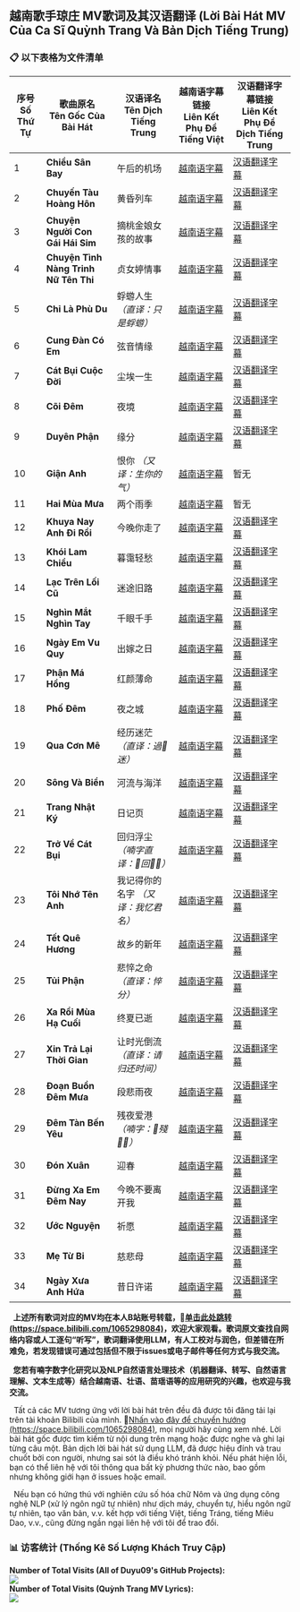 ## 越南歌手琼庄 MV歌词及其汉语翻译 (Lời Bài Hát MV Của Ca Sĩ Quỳnh Trang Và Bản Dịch Tiếng Trung)

### 📋 以下表格为文件清单

| 序号<br>Số Thứ Tự | 歌曲原名<br>Tên Gốc Của Bài Hát | 汉语译名<br>Tên Dịch Tiếng Trung | 越南语字幕链接<br>Liên Kết Phụ Đề Tiếng Việt | 汉语翻译字幕链接<br>Liên Kết Phụ Đề Dịch Tiếng Trung |
|------|----------------|------------|----------------|--------------|
| 1    | __Chiều Sân Bay__ | 午后的机场 | <a href="越南歌手琼庄Quỳnh Trang的《Chiều Sân Bay》(午后的机场)，一起来欣赏一下！【越南歌曲】【抒情歌曲】【东南亚歌曲】【Bolero】_VN.srt">越南语字幕</a> | <a href="越南歌手琼庄Quỳnh Trang的《Chiều Sân Bay》(午后的机场)，一起来欣赏一下！【越南歌曲】【抒情歌曲】【东南亚歌曲】【Bolero】_CN.srt">汉语翻译字幕</a> |
| 2    | __Chuyến Tàu Hoàng Hôn__ | 黄昏列车 | <a href="越南歌手琼庄Quỳnh Trang的《Chuyến Tàu Hoàng Hôn》(黄昏列车)，一起来欣赏一下！【越南歌曲】【MV】【4K超高清】【抒情歌曲】_VN.srt">越南语字幕</a> | <a href="越南歌手琼庄Quỳnh Trang的《Chuyến Tàu Hoàng Hôn》(黄昏列车)，一起来欣赏一下！【越南歌曲】【MV】【4K超高清】【抒情歌曲】_CN.srt">汉语翻译字幕</a> |
| 3    | __Chuyện Người Con Gái Hái Sim__ | 摘桃金娘女孩的故事 | <a href="越南歌手琼庄Quỳnh Trang的《Chuyện Người Con Gái Hái Sim》(摘桃金娘女孩的故事)，一起来欣赏一下！【越南歌曲】_VN.srt">越南语字幕</a> | <a href="越南歌手琼庄Quỳnh Trang的《Chuyện Người Con Gái Hái Sim》(摘桃金娘女孩的故事)，一起来欣赏一下！【越南歌曲】_CN.srt">汉语翻译字幕</a> |
| 4    | __Chuyện Tình Nàng Trinh Nữ Tên Thi__ | 贞女婷情事 | <a href="越南歌手琼庄Quỳnh Trang的《Chuyện Tình Nàng Trinh Nữ Tên Thi》(贞女婷情事)，一起来欣赏一下！【越南歌曲】_VN.srt">越南语字幕</a> | <a href="越南歌手琼庄Quỳnh Trang的《Chuyện Tình Nàng Trinh Nữ Tên Thi》(贞女婷情事)，一起来欣赏一下！【越南歌曲】_CN.srt">汉语翻译字幕</a> |
| 5    | __Chỉ Là Phù Du__ | 蜉蝣人生 _（直译：只是蜉蝣）_ | <a href="越南歌手琼庄Quỳnh Trang的《Chỉ Là Phù Du》(蜉蝣人生，直译：只是蜉蝣，改编自《旧梦不须记》)，一起来欣赏一下！【越南歌曲】【4K超高清】_VN.srt">越南语字幕</a> | <a href="越南歌手琼庄Quỳnh Trang的《Chỉ Là Phù Du》(蜉蝣人生，直译：只是蜉蝣，改编自《旧梦不须记》)，一起来欣赏一下！【越南歌曲】【4K超高清】_CN.srt">汉语翻译字幕</a> |
| 6    | __Cung Đàn Có Em__ | 弦音情缘 | <a href="越南歌手琼庄Quỳnh Trang的《Cung Đàn Có Em》(弦音情缘)，一起来欣赏一下！_VN.srt">越南语字幕</a> | <a href="越南歌手琼庄Quỳnh Trang的《Cung Đàn Có Em》(弦音情缘)，一起来欣赏一下！_CN.srt">汉语翻译字幕</a> |
| 7    | __Cát Bụi Cuộc Đời__ | 尘埃一生 | <a href="越南歌手琼庄Quỳnh Trang的《Cát Bụi Cuộc Đời》(尘埃一生)，一起来欣赏一下！【越南歌曲】【4K超高清】_VN.srt">越南语字幕</a> | <a href="越南歌手琼庄Quỳnh Trang的《Cát Bụi Cuộc Đời》(尘埃一生)，一起来欣赏一下！【越南歌曲】【4K超高清】_CN.srt">汉语翻译字幕</a> |
| 8    | __Cõi Đêm__ | 夜境 | <a href="越南歌手琼庄Quỳnh Trang的《Cõi Đêm》(夜境)，一起来欣赏一下！【越南歌曲】【抒情歌曲】【东南亚歌曲】【Bolero】_VN.srt">越南语字幕</a> | <a href="越南歌手琼庄Quỳnh Trang的《Cõi Đêm》(夜境)，一起来欣赏一下！【越南歌曲】【抒情歌曲】【东南亚歌曲】【Bolero】_CN.srt">汉语翻译字幕</a> |
| 9    | __Duyên Phận__ | 缘分 | <a href="越南歌手琼庄Quỳnh Trang的《Duyên Phận》(缘分)，一起来欣赏一下！【越南歌曲】【抒情歌曲】_VN.srt">越南语字幕</a> | <a href="越南歌手琼庄Quỳnh Trang的《Duyên Phận》(缘分)，一起来欣赏一下！【越南歌曲】【抒情歌曲】_CN.srt">汉语翻译字幕</a> |
| 10   | __Giận Anh__ | 恨你 _（又译：生你的气）_ | <a href="越南歌手琼庄Quỳnh Trang的《Giận Anh》(恨你，又译：生你的气)，一起来欣赏一下！【越南歌曲】【抒情歌曲_VN.srt">越南语字幕</a> | 暂无 |
| 11   | __Hai Mùa Mưa__ | 两个雨季 | <a href="越南歌手琼庄Quỳnh Trang的《Hai Mùa Mưa》(两个雨季)，一起来欣赏一下！【越南歌曲】【抒情歌曲】_VN.srt">越南语字幕</a> | 暂无 |
| 12   | __Khuya Nay Anh Đi Rồi__ | 今晚你走了 | <a href="越南歌手琼庄Quỳnh Trang的《Khuya Nay Anh Đi Rồi》(今晚你走了)，一起来欣赏一下！【越南歌曲】【4K超高清】【MV】_VN.srt">越南语字幕</a> | <a href="越南歌手琼庄Quỳnh Trang的《Khuya Nay Anh Đi Rồi》(今晚你走了)，一起来欣赏一下！【越南歌曲】【4K超高清】【MV】_CN.srt">汉语翻译字幕</a> |
| 13   | __Khói Lam Chiều__ | 暮霭轻愁 | <a href="越南歌手琼庄Quỳnh Trang的《Khói Lam Chiều》(暮霭轻愁)，一起来欣赏一下！【越南歌曲】【MV】_VN.srt">越南语字幕</a> | <a href="越南歌手琼庄Quỳnh Trang的《Khói Lam Chiều》(暮霭轻愁)，一起来欣赏一下！【越南歌曲】【MV】_CN.srt">汉语翻译字幕</a> |
| 14   | __Lạc Trên Lối Cũ__ | 迷途旧路 | <a href="越南歌手琼庄Quỳnh Trang的《Lạc Trên Lối Cũ》(迷途旧路)，一起来欣赏一下！【越南歌曲】【抒情歌曲】【4K超高清】_VN.srt">越南语字幕</a> | <a href="越南歌手琼庄Quỳnh Trang的《Lạc Trên Lối Cũ》(迷途旧路)，一起来欣赏一下！【越南歌曲】【抒情歌曲】【4K超高清】_CN.srt">汉语翻译字幕</a> |
| 15   | __Nghìn Mắt Nghìn Tay__ | 千眼千手 | <a href="越南歌手琼庄Quỳnh Trang的《Nghìn Mắt Nghìn Tay》(千眼千手)，一起来欣赏一下！【越南歌曲】【佛教歌曲】【4K超高清】_VN.srt">越南语字幕</a> | <a href="越南歌手琼庄Quỳnh Trang的《Nghìn Mắt Nghìn Tay》(千眼千手)，一起来欣赏一下！【越南歌曲】【佛教歌曲】【4K超高清】_CN.srt">汉语翻译字幕</a> |
| 16   | __Ngày Em Vu Quy__ | 出嫁之日 | <a href="越南歌手琼庄Quỳnh Trang的《Ngày Em Vu Quy》(出嫁之日)，一起来欣赏一下！【越南歌曲】【民歌】【4K超高清】_VN.srt">越南语字幕</a> | <a href="越南歌手琼庄Quỳnh Trang的《Ngày Em Vu Quy》(出嫁之日)，一起来欣赏一下！【越南歌曲】【民歌】【4K超高清】_CN.srt">汉语翻译字幕</a> |
| 17   | __Phận Má Hồng__ | 红颜薄命 | <a href="越南歌手琼庄Quỳnh Trang的《Phận Má Hồng》(红颜薄命)，一起来欣赏一下！【越南歌曲】【抒情歌曲】_VN.srt">越南语字幕</a> | <a href="越南歌手琼庄Quỳnh Trang的《Phận Má Hồng》(红颜薄命)，一起来欣赏一下！【越南歌曲】【抒情歌曲】_CN.srt">汉语翻译字幕</a> |
| 18   | __Phố Đêm__ | 夜之城 | <a href="越南歌手琼庄Quỳnh Trang的《Phố Đêm》(夜之城)，一起来欣赏一下！【越南歌曲】【4K超高清】【MV】_VN.srt">越南语字幕</a> | <a href="越南歌手琼庄Quỳnh Trang的《Phố Đêm》(夜之城)，一起来欣赏一下！【越南歌曲】【4K超高清】【MV】_CN.srt">汉语翻译字幕</a> |
| 19   | __Qua Cơn Mê__ | 经历迷茫 _（直译：過𬏎迷）_ | <a href="越南歌手琼庄Quỳnh Trang的《Qua Cơn Mê》(经历迷茫，直译：過𬏎迷)，一起来欣赏一下！【越南歌曲】【抒情歌曲】_VN.srt">越南语字幕</a> | <a href="越南歌手琼庄Quỳnh Trang的《Qua Cơn Mê》(经历迷茫，直译：過𬏎迷)，一起来欣赏一下！【越南歌曲】【抒情歌曲】_CN.srt">汉语翻译字幕</a> |
| 20   | __Sông Và Biển__ | 河流与海洋 | <a href="越南歌手琼庄Quỳnh Trang的《Sông Và Biển》(河流与海洋)，一起来欣赏一下！【越南歌曲】【佛教歌曲】【4K超高清】_VN.srt">越南语字幕</a> | <a href="越南歌手琼庄Quỳnh Trang的《Sông Và Biển》(河流与海洋)，一起来欣赏一下！【越南歌曲】【佛教歌曲】【4K超高清】_CN.srt">汉语翻译字幕</a> |
| 21   | __Trang Nhật Ký__ | 日记页 | <a href="越南歌手琼庄Quỳnh Trang的《Trang Nhật Ký》(日记页)，一起来欣赏一下！【越南歌曲】【抒情歌曲】_VN.srt">越南语字幕</a> | <a href="越南歌手琼庄Quỳnh Trang的《Trang Nhật Ký》(日记页)，一起来欣赏一下！【越南歌曲】【抒情歌曲】_CN.srt">汉语翻译字幕</a> |
| 22   | __Trở Về Cát Bụi__ | 回归浮尘 _（喃字直译：𪠭回𣻅𣾾）_ | <a href="越南歌手琼庄Quỳnh Trang的《Trở Về Cát Bụi》(回归浮尘，喃字直译：𪠭回𣻅𣾾)，一起来欣赏一下！【越南歌曲】【抒情歌曲】_VN.srt">越南语字幕</a> | <a href="越南歌手琼庄Quỳnh Trang的《Trở Về Cát Bụi》(回归浮尘，喃字直译：𪠭回𣻅𣾾)，一起来欣赏一下！【越南歌曲】【抒情歌曲】_CN.srt">汉语翻译字幕</a> |
| 23   | __Tôi Nhớ Tên Anh__ | 我记得你的名字 _（又译：我忆君名）_ | <a href="越南歌手琼庄Quỳnh Trang的《Tôi Nhớ Tên Anh》(我记得你的名字，又译：我忆君名)，一起来欣赏一下！【越南歌曲】【流行歌曲】【4K超高清】_VN.srt">越南语字幕</a> | <a href="越南歌手琼庄Quỳnh Trang的《Tôi Nhớ Tên Anh》(我记得你的名字，又译：我忆君名)，一起来欣赏一下！【越南歌曲】【流行歌曲】【4K超高清】_CN.srt">汉语翻译字幕</a> |
| 24   | __Tết Quê Hương__ | 故乡的新年 | <a href="越南歌手琼庄Quỳnh Trang的《Tết Quê Hương》(故乡的新年)，一起来欣赏一下！【越南歌曲】【越南民歌】【4K超高清】_VN.srt">越南语字幕</a> | <a href="越南歌手琼庄Quỳnh Trang的《Tết Quê Hương》(故乡的新年)，一起来欣赏一下！【越南歌曲】【越南民歌】【4K超高清】_CN.srt">汉语翻译字幕</a> |
| 25   | __Tủi Phận__ | 悲悴之命 _（直译：悴分）_ | <a href="越南歌手琼庄Quỳnh Trang的《Tủi Phận》(悲悴之命，直译：悴分)，一起来欣赏一下！【越南歌曲】【Bolero】【4K超高清】_VN.srt">越南语字幕</a> | <a href="越南歌手琼庄Quỳnh Trang的《Tủi Phận》(悲悴之命，直译：悴分)，一起来欣赏一下！【越南歌曲】【Bolero】【4K超高清】_CN.srt">汉语翻译字幕</a> |
| 26   | __Xa Rồi Mùa Hạ Cuối__ | 终夏已逝 | <a href="越南歌手琼庄Quỳnh Trang的《Xa Rồi Mùa Hạ Cuối》(终夏已逝)，一起来欣赏一下！【越南歌曲】【毕业歌曲】【校园青春题材】_VN.srt">越南语字幕</a> | <a href="越南歌手琼庄Quỳnh Trang的《Xa Rồi Mùa Hạ Cuối》(终夏已逝)，一起来欣赏一下！【越南歌曲】【毕业歌曲】【校园青春题材】_CN.srt">汉语翻译字幕</a> |
| 27   | __Xin Trả Lại Thời Gian__ | 让时光倒流 _（直译：请归还时间）_ | <a href="越南歌手琼庄Quỳnh Trang的《Xin Trả Lại Thời Gian》(让时光倒流，直译：请归还时间)，一起来欣赏一下！【越南歌曲】【4K超高清】_VN.srt">越南语字幕</a> | <a href="越南歌手琼庄Quỳnh Trang的《Xin Trả Lại Thời Gian》(让时光倒流，直译：请归还时间)，一起来欣赏一下！【越南歌曲】【4K超高清】_CN.srt">汉语翻译字幕</a> |
| 28   | __Đoạn Buồn Đêm Mưa__ | 段悲雨夜 | <a href="越南歌手琼庄Quỳnh Trang的《Đoạn Buồn Đêm Mưa》(段悲雨夜)，一起来欣赏一下！【越南歌曲】【抒情歌曲】【东南亚歌曲】【Bolero】_VN.srt">越南语字幕</a> | <a href="越南歌手琼庄Quỳnh Trang的《Đoạn Buồn Đêm Mưa》(段悲雨夜)，一起来欣赏一下！【越南歌曲】【抒情歌曲】【东南亚歌曲】【Bolero】_CN.srt">汉语翻译字幕</a> |
| 29   | __Đêm Tàn Bến Yêu__ | 残夜爱港 _（喃字：𡖵殘𡔖𢞅）_ | <a href="越南歌手琼庄Quỳnh Trang的《Đêm Tàn Bến Yêu》(残夜爱港，喃字：𡖵殘𡔖𢞅)，一起来欣赏一下！【越南歌曲】【4K超高清】【粤式风格】_VN.srt">越南语字幕</a> | <a href="越南歌手琼庄Quỳnh Trang的《Đêm Tàn Bến Yêu》(残夜爱港，喃字：𡖵殘𡔖𢞅)，一起来欣赏一下！【越南歌曲】【4K超高清】【粤式风格】_CN.srt">汉语翻译字幕</a> |
| 30   | __Đón Xuân__ | 迎春 | <a href="越南歌手琼庄Quỳnh Trang的《Đón Xuân》(迎春)，一起来欣赏一下！【越南歌曲】【春节歌曲】【4K超高清】_VN.srt">越南语字幕</a> | <a href="越南歌手琼庄Quỳnh Trang的《Đón Xuân》(迎春)，一起来欣赏一下！【越南歌曲】【春节歌曲】【4K超高清】_CN.srt">汉语翻译字幕</a> |
| 31   | __Đừng Xa Em Đêm Nay__ | 今晚不要离开我 | <a href="越南歌手琼庄Quỳnh Trang的《Đừng Xa Em Đêm Nay》(今晚不要离开我)，一起来欣赏一下！【越南歌曲】【抒情歌曲】_VN.srt">越南语字幕</a> | <a href="越南歌手琼庄Quỳnh Trang的《Đừng Xa Em Đêm Nay》(今晚不要离开我)，一起来欣赏一下！【越南歌曲】【抒情歌曲】_CN.srt">汉语翻译字幕</a> |
| 32   | __Ước Nguyện__ | 祈愿 | <a href="越南歌手琼庄Quỳnh Trang的《Ước Nguyện》(祈愿)，一起来欣赏一下！【越南歌曲】【佛教歌曲】_VN.srt">越南语字幕</a> | <a href="越南歌手琼庄Quỳnh Trang的《Ước Nguyện》(祈愿)，一起来欣赏一下！【越南歌曲】【佛教歌曲】_CN.srt">汉语翻译字幕</a> |
| 33   | __Mẹ Từ Bi__ | 慈悲母 | <a href="越南歌手琼庄Quỳnh Trang的《Mẹ Từ Bi》(慈悲母)，一起来欣赏一下！【越南歌曲】【佛教歌曲】【东南亚歌曲】_VN.srt">越南语字幕</a> | <a href="越南歌手琼庄Quỳnh Trang的《Mẹ Từ Bi》(慈悲母)，一起来欣赏一下！【越南歌曲】【佛教歌曲】【东南亚歌曲】_CN.srt">汉语翻译字幕</a> |
| 34   | __Ngày Xưa Anh Hứa__ | 昔日许诺 | <a href="越南歌手琼庄Quỳnh Trang的《Ngày Xưa Anh Hứa》(昔日许诺)，一起来欣赏一下！【越南歌曲】【4K超高清】【东南亚歌曲】_VN.srt">越南语字幕</a> | <a href="越南歌手琼庄Quỳnh Trang的《Ngày Xưa Anh Hứa》(昔日许诺)，一起来欣赏一下！【越南歌曲】【4K超高清】【东南亚歌曲】_CN.srt">汉语翻译字幕</a> |

<b>
&nbsp;&nbsp;上述所有歌词对应的MV均在本人B站账号转载，🔗<a href="https://space.bilibili.com/1065298084">单击此处跳转(https://space.bilibili.com/1065298084)</a>，欢迎大家观看。歌词原文查找自网络内容或人工逐句“听写”，歌词翻译使用LLM，有人工校对与润色，但差错在所难免，若发现错误可通过包括但不限于issues或电子邮件等任何方式与我交流。
  
&nbsp;&nbsp;您若有喃字数字化研究以及NLP自然语言处理技术（机器翻译、转写、自然语言理解、文本生成等）结合越南语、壮语、苗瑶语等的应用研究的兴趣，也欢迎与我交流。
</b>

<p>
&nbsp;&nbsp;Tất cả các MV tương ứng với lời bài hát trên đều đã được tôi đăng tải lại trên tài khoản Bilibili của mình. 🔗<a href="https://space.bilibili.com/1065298084">Nhấn vào đây để chuyển hướng (https://space.bilibili.com/1065298084)</a>, mọi người hãy cùng xem nhé. Lời bài hát gốc được tìm kiếm từ nội dung trên mạng hoặc được nghe và ghi lại từng câu một. Bản dịch lời bài hát sử dụng LLM, đã được hiệu đính và trau chuốt bởi con người, nhưng sai sót là điều khó tránh khỏi. Nếu phát hiện lỗi, bạn có thể liên hệ với tôi thông qua bất kỳ phương thức nào, bao gồm nhưng không giới hạn ở issues hoặc email.

&nbsp;&nbsp;Nếu bạn có hứng thú với nghiên cứu số hóa chữ Nôm và ứng dụng công nghệ NLP (xử lý ngôn ngữ tự nhiên) như dịch máy, chuyển tự, hiểu ngôn ngữ tự nhiên, tạo văn bản, v.v. kết hợp với tiếng Việt, tiếng Tráng, tiếng Miêu Dao, v.v., cũng đừng ngần ngại liên hệ với tôi để trao đổi.
</p>

### 📊 访客统计 (Thống Kê Số Lượng Khách Truy Cập)

<div><b>Number of Total Visits (All of Duyu09's GitHub Projects): </b><br>
<img src="https://profile-counter.glitch.me/duyu09/count.svg" /></div> 

<div><b>Number of Total Visits (Quỳnh Trang MV Lyrics): </b>
<br><img src="https://profile-counter.glitch.me/duyu09-QuynhTrang-MV-Lyrics/count.svg" /></div> 
